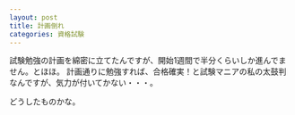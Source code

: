 ```yaml
---
layout: post
title: 計画倒れ
categories: 資格試験
---
```


試験勉強の計画を綿密に立てたんですが、開始1週間で半分くらいしか進んでません。とほほ。
計画通りに勉強すれば、合格確実！と試験マニアの私の太鼓判なんですが、気力が付いてかない・・・。

どうしたものかな。

